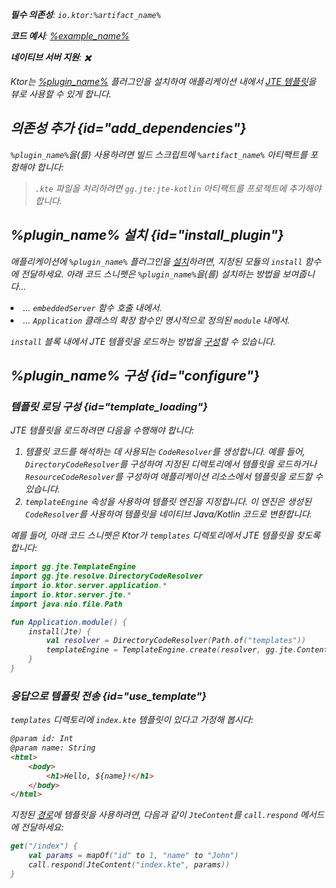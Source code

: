 [//]: # (title: JTE)

<show-structure for="chapter" depth="2"/>
<primary-label ref="server-plugin"/>

<var name="plugin_name" value="Jte"/>
<var name="package_name" value="io.ktor.server.jte"/>
<var name="artifact_name" value="ktor-server-jte"/>

<tldr>
<p>
<b>필수 의존성</b>: <code>io.ktor:%artifact_name%</code>
</p>
<var name="example_name" value="jte"/>
<p>
    <b>코드 예시</b>:
    <a href="https://github.com/ktorio/ktor-documentation/tree/%ktor_version%/codeSnippets/snippets/%example_name%">
        %example_name%
    </a>
</p>
<p>
    <b><Links href="/ktor/server-native" summary="Ktor는 Kotlin/Native를 지원하며 추가 런타임이나 가상 머신 없이 서버를 실행할 수 있게 합니다.">네이티브 서버</Links> 지원</b>: ✖️
</p>
</tldr>

Ktor는 [%plugin_name%](https://api.ktor.io/ktor-server/ktor-server-plugins/ktor-server-jte/io.ktor.server.jte/-jte.html) 플러그인을 설치하여 애플리케이션 내에서 [JTE 템플릿](https://github.com/casid/jte)을 뷰로 사용할 수 있게 합니다.

## 의존성 추가 {id="add_dependencies"}

<p>
    <code>%plugin_name%</code>을(를) 사용하려면 빌드 스크립트에 <code>%artifact_name%</code> 아티팩트를 포함해야 합니다:
</p>
<Tabs group="languages">
    <TabItem title="Gradle (Kotlin)" group-key="kotlin">
        <code-block lang="Kotlin" code="            implementation(&quot;io.ktor:%artifact_name%:$ktor_version&quot;)"/>
    </TabItem>
    <TabItem title="Gradle (Groovy)" group-key="groovy">
        <code-block lang="Groovy" code="            implementation &quot;io.ktor:%artifact_name%:$ktor_version&quot;"/>
    </TabItem>
    <TabItem title="Maven" group-key="maven">
        <code-block lang="XML" code="            &lt;dependency&gt;&#10;                &lt;groupId&gt;io.ktor&lt;/groupId&gt;&#10;                &lt;artifactId&gt;%artifact_name%-jvm&lt;/artifactId&gt;&#10;                &lt;version&gt;${ktor_version}&lt;/version&gt;&#10;            &lt;/dependency&gt;"/>
    </TabItem>
</Tabs>

> `.kte` 파일을 처리하려면 `gg.jte:jte-kotlin` 아티팩트를 프로젝트에 추가해야 합니다.

## %plugin_name% 설치 {id="install_plugin"}

<p>
    애플리케이션에 <code>%plugin_name%</code> 플러그인을 <a href="#install">설치</a>하려면, 지정된 <Links href="/ktor/server-modules" summary="모듈을 사용하면 경로를 그룹화하여 애플리케이션 구조를 구성할 수 있습니다.">모듈</Links>의 <code>install</code> 함수에 전달하세요.
    아래 코드 스니펫은 <code>%plugin_name%</code>을(를) 설치하는 방법을 보여줍니다...
</p>
<list>
    <li>
        ... <code>embeddedServer</code> 함수 호출 내에서.
    </li>
    <li>
        ... <code>Application</code> 클래스의 확장 함수인 명시적으로 정의된 <code>module</code> 내에서.
    </li>
</list>
<Tabs>
    <TabItem title="embeddedServer">
        <code-block lang="kotlin" code="            import io.ktor.server.engine.*&#10;            import io.ktor.server.netty.*&#10;            import io.ktor.server.application.*&#10;            import %package_name%.*&#10;&#10;            fun main() {&#10;                embeddedServer(Netty, port = 8080) {&#10;                    install(%plugin_name%)&#10;                    // ...&#10;                }.start(wait = true)&#10;            }"/>
    </TabItem>
    <TabItem title="module">
        <code-block lang="kotlin" code="            import io.ktor.server.application.*&#10;            import %package_name%.*&#10;            // ...&#10;            fun Application.module() {&#10;                install(%plugin_name%)&#10;                // ...&#10;            }"/>
    </TabItem>
</Tabs>

`install` 블록 내에서 JTE 템플릿을 로드하는 방법을 [구성](#configure)할 수 있습니다.

## %plugin_name% 구성 {id="configure"}
### 템플릿 로딩 구성 {id="template_loading"}
JTE 템플릿을 로드하려면 다음을 수행해야 합니다:
1. 템플릿 코드를 해석하는 데 사용되는 `CodeResolver`를 생성합니다. 예를 들어, `DirectoryCodeResolver`를 구성하여 지정된 디렉토리에서 템플릿을 로드하거나 `ResourceCodeResolver`를 구성하여 애플리케이션 리소스에서 템플릿을 로드할 수 있습니다.
2. `templateEngine` 속성을 사용하여 템플릿 엔진을 지정합니다. 이 엔진은 생성된 `CodeResolver`를 사용하여 템플릿을 네이티브 Java/Kotlin 코드로 변환합니다.

예를 들어, 아래 코드 스니펫은 Ktor가 `templates` 디렉토리에서 JTE 템플릿을 찾도록 합니다:

```kotlin
import gg.jte.TemplateEngine
import gg.jte.resolve.DirectoryCodeResolver
import io.ktor.server.application.*
import io.ktor.server.jte.*
import java.nio.file.Path

fun Application.module() {
    install(Jte) {
        val resolver = DirectoryCodeResolver(Path.of("templates"))
        templateEngine = TemplateEngine.create(resolver, gg.jte.ContentType.Html)
    }
}
```

### 응답으로 템플릿 전송 {id="use_template"}
<code>templates</code> 디렉토리에 <code>index.kte</code> 템플릿이 있다고 가정해 봅시다:
```html
@param id: Int
@param name: String
<html>
    <body>
        <h1>Hello, ${name}!</h1>
    </body>
</html>
```

지정된 [경로](server-routing.md)에 템플릿을 사용하려면, 다음과 같이 <code>JteContent</code>를 <code>call.respond</code> 메서드에 전달하세요:
```kotlin
get("/index") {
    val params = mapOf("id" to 1, "name" to "John")
    call.respond(JteContent("index.kte", params))
}